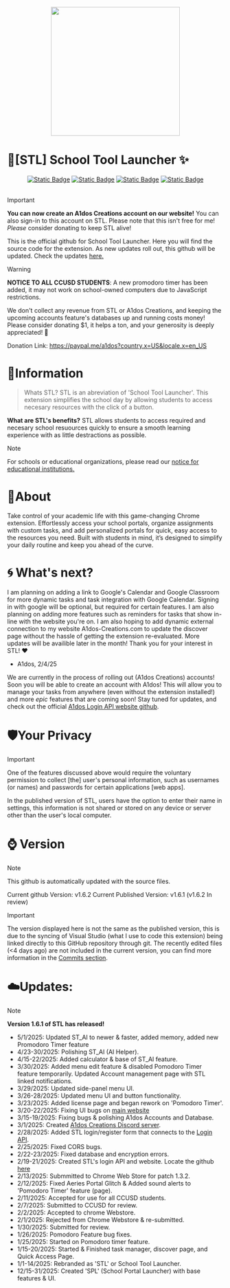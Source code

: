 <p align="center">
  <img src="https://github.com/user-attachments/assets/1b7f70aa-6314-4b1b-aa0e-f63d23eb71b0" width="300" height="300">
</p>

# 🚀[STL] School Tool Launcher ✨

<div align="center">
<a align="center" href="https://chromewebstore.google.com/detail/school-portal-launcher/pafdkffolelojifgeepmjjofdendeojf"><img alt="Static Badge" src="https://img.shields.io/badge/Chrome%20Web%20Store%20-%20green?style=for-the-badge&label=v1.4.2"></a>
<a align="center" href="https://a1dos-creations.com"><img alt="Static Badge" src="https://img.shields.io/badge/Official%20Website%20-%20green?style=for-the-badge"></a>
<a href="https://discord.gg/F2aC2yJq"><img alt="Static Badge" src="https://img.shields.io/badge/Discord%20-%20green?style=for-the-badge&label=Join%20The"></a>
<a href="https://paypal.me/a1dos?country.x=US&locale.x=en_US"><img alt="Static Badge" src="https://img.shields.io/badge/Consider%20Donating%20%F0%9F%92%96%20-%20darkred?style=for-the-badge"></a>
</div>

<br>

>[!IMPORTANT]
>**You can now create an A1dos Creations account on our website!** You can also sign-in to this account on STL. Please note that this isn't free for me! *Please* consider donating to keep STL alive!

This is the official github for School Tool Launcher. Here you will find the source code for the extension. 
As new updates roll out, this github will be updated. 
Check the updates [here.](https://github.com/A1dos-Creations/STL/blob/main/README.md#%EF%B8%8Fupdates)

>[!WARNING]
>**NOTICE TO ALL CCUSD STUDENTS**: A new promodoro timer has been added, it may not work on school-owned computers due to JavaScript restrictions.

We don't collect any revenue from STL or A1dos Creations, and keeping the upcoming accounts feature's databases up and running costs money! 
Please consider donating $1, it helps a ton, and your generosity is deeply appreciated! 💖

Donation Link:
https://paypal.me/a1dos?country.x=US&locale.x=en_US

# 📑Information
> Whats STL?
STL is an abreviation of 'School Tool Launcher'. This extension simplifies the school day by allowing students to access necesary resources with the click of a button.

**What are STL's benefits?**
STL allows students to access required and necesary school resuources quickly to ensure a smooth learning experience with as little destractions as possible.  

>[!NOTE]
>For schools or educational organizations, please read our [notice for educational institutions.](./NOTICE.md)

# 🧾About
Take control of your academic life with this game-changing Chrome extension. Effortlessly access your school portals, organize assignments with custom tasks, and add personalized portals for quick, easy access to the resources you need. Built with students in mind, it’s designed to simplify your daily routine and keep you ahead of the curve.

# 🌀 What's next?
I am planning on adding a link to Google's Calendar and Google Classroom for more dynamic tasks and task integration with Google Calendar. Signing in with google will be optional, but required for certain features. I am also planning on adding more features such as reminders for tasks that show in-line with the website you're on. I am also hoping to add dynamic external connection to my website A1dos-Creations.com to update the discover page without the hassle of getting the extension re-evaluated. More updates will be availible later in the month! Thank you for your interest in STL! ❤️

- A1dos, 2/4/25

We are currently in the process of rolling out (A1dos Creations) accounts! Soon you will be able to create an account with A1dos! This will allow you to manage your tasks from anywhere (even without the extension installed!) and more *epic* features that are coming soon! Stay tuned for updates, and check out the official [A1dos Login API website github](https://github.com/A1dos-Creations/login-api-website).

# 🛡️Your Privacy
>[!IMPORTANT]
>One of the features discussed above would require the voluntary permission to collect [the] user's personal information, such as usernames (or names) and passwords for certain applications [web apps].

In the published version of STL, users have the option to enter their name in settings, this information is not shared or stored on any device or server other than the user's local computer.


# ⌚ Version
>[!NOTE]
>  This github is automatically updated with the source files.

Current github Version: v1.6.2
Current Published Version: v1.6.1 (v1.6.2 In review)

>[!IMPORTANT]
>The version displayed here is not the same as the published version, this is due to the syncing of Visual Studio (what I use to code this extension) being linked directly to this GitHub repository through git. The recently edited files (<4 days ago) are not included in the current version, you can find more information in the [Commits section](https://github.com/A1dos-Creations/STL/commits/main/).


# ☁️Updates:
>[!NOTE]
> **Version 1.6.1 of STL has released!**

- 5/1/2025: Updated ST_AI to newer & faster, added memory, added new Promodoro Timer feature
- 4/23-30/2025: Polishing ST_AI (AI Helper).
- 4/15-22/2025: Added calculator & base of ST_AI feature.
- 3/30/2025: Added menu edit feature & disabled Pomodoro Timer feature temporarily. Updated Account management page with STL linked notifications.
- 3/29/2025: Updated side-panel menu UI.
- 3/26-28/2025: Updated menu UI and button functionality.
- 3/23/2025: Added license page and began rework on 'Pomodoro Timer'.
- 3/20-22/2025: Fixing UI bugs on [main website](https://a1dos-creations.com)
- 3/15-19/2025: Fixing bugs & polishing A1dos Accounts and Database.
- 3/1/2025: Created [A1dos Creations Discord server](https://discord.gg/F2aC2yJq).
- 2/28/2025: Added STL login/register form that connects to the [Login API](https://github.com/A1dos-Creations/login-api-website).
- 2/25/2025: Fixed CORS bugs. 
- 2/22-23/2025: Fixed database and encryption errors.
- 2/19-21/2025: Created STL's login API and website. Locate the github [here](https://github.com/A1dos-Creations/login-api-website)
- 2/13/2025: Submmitted to Chrome Web Store for patch 1.3.2.
- 2/12/2025: Fixed Aeries Portal Glitch & Added sound alerts to 'Pomodoro Timer' feature (page).
- 2/11/2025: Accepted for use for all CCUSD students.
- 2/7/2025: Submitted to CCUSD for review.
- 2/2/2025: Accepted to chrome Webstore.
- 2/1/2025: Rejected from Chrome Webstore & re-submitted.
- 1/30/2025: Submitted for review.
- 1/26/2025: Pomodoro Feature bug fixes.
- 1/25/2025: Started on Pomodoro timer feature.
- 1/15-20/2025: Started & Finished task manager, discover page, and Quick Access Page.
- 1/1-14/2025: Rebranded as 'STL' or School Tool Launcher.
- 12/15-31/2025: Created 'SPL' (School Portal Launcher) with base features & UI.

